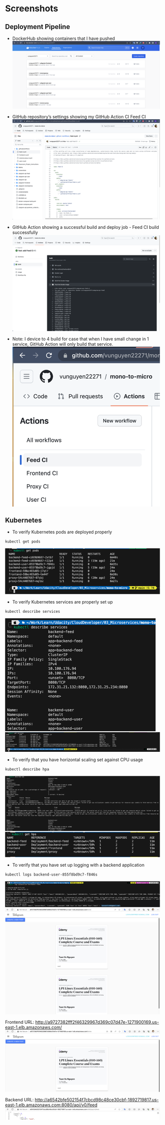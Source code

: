 # Screenshots

## Deployment Pipeline
* DockerHub showing containers that I have pushed
![Alt text](image.png)
* GitHub repository’s settings showing my GitHub Action CI
Feed CI
![Alt text](image-1.png)

* GitHub Action showing a successful build and deploy job - 
Feed CI build successfully
![Alt text](image-2.png)

- Note: I device to 4 build for case that when I have small change in 1 service, GitHub Action will only build that service.
![Alt text](image-3.png)

## Kubernetes
* To verify Kubernetes pods are deployed properly
```bash
kubectl get pods
```
![Alt text](image-4.png)
* To verify Kubernetes services are properly set up
```bash
kubectl describe services
```
![Alt text](image-6.png)
![Alt text](image-5.png)

* To verify that you have horizontal scaling set against CPU usage
```bash
kubectl describe hpa
```
![Alt text](image-8.png)
![Alt text](image-7.png)
* To verify that you have set up logging with a backend application
```bash
kubectl logs backend-user-855f8bd9c7-f846s 
```
![Alt text](image-9.png)
![Alt text](image-10.png)

Frontend URL: http://a9727382fff2f46329967d369c07d47e-1271900169.us-east-1.elb.amazonaws.com/
![Alt text](image-12.png)

Backend URL: http://a6542bfe502154f7cbcd98c48ce30cbf-1892719817.us-east-1.elb.amazonaws.com:8080/api/v0/feed
![Alt text](image-11.png)
